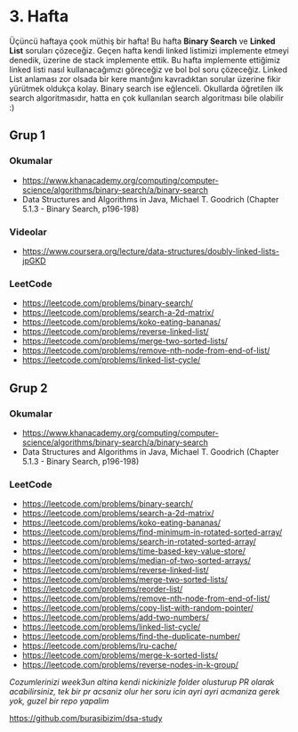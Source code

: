 # 3. Hafta

Üçüncü haftaya çook müthiş bir hafta! Bu hafta **Binary Search** ve **Linked List** soruları çözeceğiz. Geçen hafta kendi linked listimizi implemente etmeyi denedik, üzerine de stack implemente ettik. Bu hafta implemente ettiğimiz linked listi nasıl kullanacağımızı göreceğiz ve bol bol soru çözeceğiz. Linked List anlaması zor olsada bir kere mantığını kavradıktan sorular üzerine fikir yürütmek oldukça kolay. Binary search ise eğlenceli. Okullarda öğretilen ilk search algoritmasıdır, hatta en çok kullanılan search algoritması bile olabilir :)

## Grup 1

### Okumalar

- https://www.khanacademy.org/computing/computer-science/algorithms/binary-search/a/binary-search
- Data Structures and Algorithms in Java, Michael T. Goodrich (Chapter 5.1.3 - Binary Search, p196-198)

### Videolar

- https://www.coursera.org/lecture/data-structures/doubly-linked-lists-jpGKD

### LeetCode

- https://leetcode.com/problems/binary-search/
- https://leetcode.com/problems/search-a-2d-matrix/
- https://leetcode.com/problems/koko-eating-bananas/
- https://leetcode.com/problems/reverse-linked-list/
- https://leetcode.com/problems/merge-two-sorted-lists/
- https://leetcode.com/problems/remove-nth-node-from-end-of-list/
- https://leetcode.com/problems/linked-list-cycle/

## Grup 2

### Okumalar

- https://www.khanacademy.org/computing/computer-science/algorithms/binary-search/a/binary-search
- Data Structures and Algorithms in Java, Michael T. Goodrich (Chapter 5.1.3 - Binary Search, p196-198)

### LeetCode

- https://leetcode.com/problems/binary-search/
- https://leetcode.com/problems/search-a-2d-matrix/
- https://leetcode.com/problems/koko-eating-bananas/
- https://leetcode.com/problems/find-minimum-in-rotated-sorted-array/
- https://leetcode.com/problems/search-in-rotated-sorted-array/
- https://leetcode.com/problems/time-based-key-value-store/
- https://leetcode.com/problems/median-of-two-sorted-arrays/
- https://leetcode.com/problems/reverse-linked-list/
- https://leetcode.com/problems/merge-two-sorted-lists/
- https://leetcode.com/problems/reorder-list/
- https://leetcode.com/problems/remove-nth-node-from-end-of-list/
- https://leetcode.com/problems/copy-list-with-random-pointer/
- https://leetcode.com/problems/add-two-numbers/
- https://leetcode.com/problems/linked-list-cycle/
- https://leetcode.com/problems/find-the-duplicate-number/
- https://leetcode.com/problems/lru-cache/
- https://leetcode.com/problems/merge-k-sorted-lists/
- https://leetcode.com/problems/reverse-nodes-in-k-group/

_Cozumlerinizi week3un altina kendi nickinizle folder olusturup PR olarak acabilirsiniz, tek bir pr acsaniz olur her soru icin ayri ayri acmaniza gerek yok, guzel bir repo yapalim_

https://github.com/burasibizim/dsa-study
